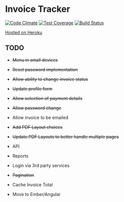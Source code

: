Invoice Tracker
===============

[![Code Climate](https://codeclimate.com/github/jvnill/invoice_tracker/badges/gpa.svg)](https://codeclimate.com/github/jvnill/invoice_tracker)
[![Test Coverage](https://codeclimate.com/github/jvnill/invoice_tracker/badges/coverage.svg)](https://codeclimate.com/github/jvnill/invoice_tracker)
[![Build Status](https://travis-ci.org/jvnill/invoice_tracker.svg?branch=master)](https://travis-ci.org/jvnill/invoice_tracker)

[Hosted on Heroku](http://invoice-tracker.herokuapp.com)

## TODO

* ~~Menu in small devices~~
* ~~Reset password implementation~~
* ~~Allow ability to change invoice status~~
* ~~Update profile form~~
* ~~Allow selection of payment details~~
* ~~Allow password change~~
* Allow invoice to be emailed
* ~~Add PDF Layout choices~~
* ~~Update PDF Layouts to better handle multiple pages~~
* API
* Reports
* Login via 3rd party services
* ~~Pagination~~
* Cache Invoice Total


* Move to Ember/Angular
